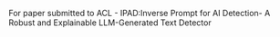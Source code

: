 For paper submitted to ACL - IPAD:Inverse Prompt for AI Detection- A Robust and Explainable LLM-Generated Text Detector
